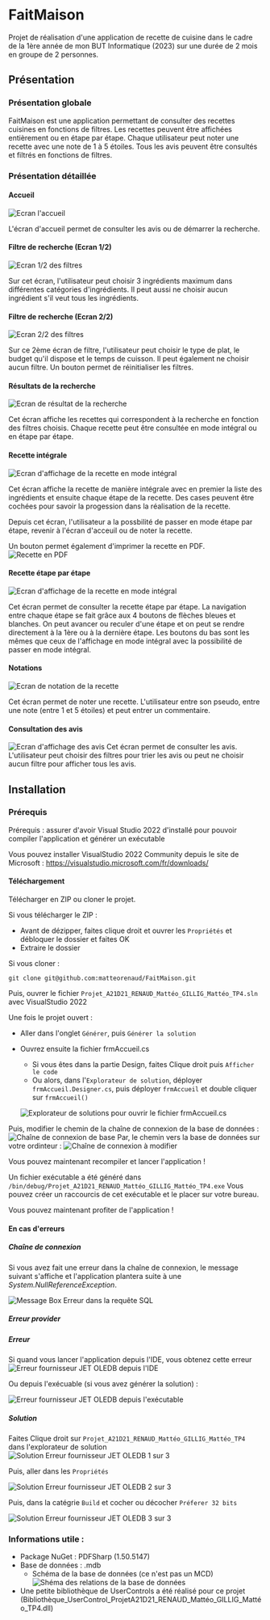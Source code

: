 # FaitMaison
Projet de réalisation d'une application de recette de cuisine dans le cadre de la 1ère année de mon BUT Informatique (2023) sur une durée de 2 mois en groupe de 2 personnes.

## Présentation

### Présentation globale
FaitMaison est une application permettant de consulter des recettes cuisines en fonctions de filtres.
Les recettes peuvent être affichées entièrement ou en étape par étape.
Chaque utilisateur peut noter une recette avec une note de 1 à 5 étoiles.
Tous les avis peuvent être consultés et filtrés en fonctions de filtres.


### Présentation détaillée

#### Accueil
![Ecran l'accueil](./imagesREADME/accueil.png)

 L'écran d'accueil permet de consulter les avis ou de démarrer la recherche.

#### Filtre de recherche (Ecran 1/2)
![Ecran 1/2 des filtres](./imagesREADME/choix_ingredients.png)

Sur cet écran, l'utilisateur peut choisir 3 ingrédients maximum dans différentes catégories d'ingrédients.
Il peut aussi ne choisir aucun ingrédient s'il veut tous les ingrédients.

#### Filtre de recherche (Ecran 2/2)
![Ecran 2/2 des filtres](./imagesREADME/choix_type_plat_budget_temps_cuisson.png)

Sur ce 2ème écran de filtre, l'utilisateur peut choisir le type de plat, le budget qu'il dispose et le temps de cuisson.
Il peut également ne choisir aucun filtre.
Un bouton permet de réinitialiser les filtres.

#### Résultats de la recherche
![Ecran de résultat de la recherche](./imagesREADME/resultats_recherche.png)

Cet écran affiche les recettes qui correspondent à la recherche en fonction des filtres choisis.
Chaque recette peut être consultée en mode intégral ou en étape par étape.

#### Recette intégrale
![Ecran d'affichage de la recette en mode intégral](./imagesREADME/recette_integrale.png)

Cet écran affiche la recette de manière intégrale avec en premier la liste des ingrédients et ensuite chaque étape de la recette.
Des cases peuvent être cochées pour savoir la progession dans la réalisation de la recette.

Depuis cet écran, l'utilisateur a la possbilité de passer en mode étape par étape, revenir à l'écran d'acceuil ou de noter la recette.

Un bouton permet également d'imprimer la recette en PDF.
![Recette en PDF](./imagesREADME/recette_pdf.png)

#### Recette étape par étape
![Ecran d'affichage de la recette en mode intégral](./imagesREADME/recette_etape_par_etape.png)

Cet écran permet de consulter la recette étape par étape. La navigation entre chaque étape se fait grâce aux 4 boutons de flèches bleues et blanches. On peut avancer ou reculer d'une étape et on peut se rendre directement à la 1ère ou à la dernière étape.
Les boutons du bas sont les mêmes que ceux de l'affichage en mode intégral avec la possibilité de passer en mode intégral.

#### Notations
![Ecran de notation de la recette](./imagesREADME/notation_recette.png)

Cet écran permet de noter une recette.
L'utilisateur entre son pseudo, entre une note (entre 1 et 5 étoiles) et peut entrer un commentaire.

#### Consultation des avis
![Ecran d'affichage des avis](./imagesREADME/consultation_avis.png)
Cet écran permet de consulter les avis. L'utilisateur peut choisir des filtres pour trier les avis ou peut ne choisir aucun filtre pour afficher tous les avis.

## Installation

### Prérequis
Prérequis : assurer d'avoir Visual Studio 2022 d'installé pour pouvoir compiler l'application et générer un exécutable

Vous pouvez installer VisualStudio 2022 Community depuis le site de Microsoft : https://visualstudio.microsoft.com/fr/downloads/

#### Téléchargement

Télécharger en ZIP ou cloner le projet.

Si vous télécharger le ZIP : 
- Avant de dézipper, faites clique droit et ouvrer les `Propriétés` et débloquer le dossier et faites OK
- Extraire le dossier

Si vous cloner :
```
git clone git@github.com:matteorenaud/FaitMaison.git
```

Puis, ouvrer le fichier `Projet_A21D21_RENAUD_Mattéo_GILLIG_Mattéo_TP4.sln` avec VisualStudio 2022

Une fois le projet ouvert :
- Aller dans l'onglet `Générer`, puis `Générer la solution`
- Ouvrez ensuite la fichier frmAccueil.cs
    - Si vous êtes dans la partie Design, faites Clique droit puis `Afficher le code`
    - Ou alors, dans l'`Explorateur de solution`, déployer `frmAccueil.Designer.cs`, puis déployer `frmAccueil` et double cliquer sur `frmAccueil()`

    ![Explorateur de solutions pour ouvrir le fichier frmAccueil.cs](./imagesREADME/explorateur_de_solutions_ouvrir_frmAcceuil.png)

Puis, modifier le chemin de la chaîne de connexion de la base de données : 
![Chaîne de connexion de base](./imagesREADME/chaine_de_connexion_base.png)
Par, le chemin vers la base de données sur votre ordinteur :
![Chaîne de connexion à modifier](./imagesREADME/chaine_de_connexion_a_modifier.png)

Vous pouvez maintenant recompiler et lancer l'application !

Un fichier exécutable a été généré dans `/bin/debug/Projet_A21D21_RENAUD_Mattéo_GILLIG_Mattéo_TP4.exe`
Vous pouvez créer un raccourcis de cet exécutable et le placer sur votre bureau.

Vous pouvez maintenant profiter de l'application !

#### En cas d'erreurs

##### Chaîne de connexion
Si vous avez fait une erreur dans la chaîne de connexion, le message suivant s'affiche et l'application plantera suite à une _System.NullReferenceException_.

![Message Box Erreur dans la requête SQL](./imagesREADME/erreur_chaine_de_connexion.png)

##### Erreur provider

##### Erreur
Si quand vous lancer l'application depuis l'IDE, vous obtenez cette erreur
![Erreur fournisseur JET OLEDB depuis l'IDE](./imagesREADME/erreur_fournisseur_jetoledb_1_sur_4_ide.png)

Ou depuis l'exécuable (si vous avez générer la solution) :

![Erreur fournisseur JET OLEDB depuis l'exécutable](./imagesREADME/erreur_fournisseur_jetoledb_1_sur_4_executable.png)

##### Solution

Faites Clique droit sur `Projet_A21D21_RENAUD_Mattéo_GILLIG_Mattéo_TP4` dans l'explorateur de solution
![Solution Erreur fournisseur JET OLEDB 1 sur 3](./imagesREADME/erreur_fournisseur_jetoledb_2_sur_4.png)

Puis, aller dans les `Propriétés`

![Solution Erreur fournisseur JET OLEDB 2 sur 3](./imagesREADME/erreur_fournisseur_jetoledb_3_sur_4.png)

Puis, dans la catégrie `Build` et cocher ou décocher `Préferer 32 bits`

![Solution Erreur fournisseur JET OLEDB 3 sur 3](./imagesREADME/erreur_fournisseur_jetoledb_4_sur_4.png)

### Informations utile :
- Package NuGet : PDFSharp (1.50.5147)
- Base de données : .mdb
    - Schéma de la base de données (ce n'est pas un MCD)
![Shéma des relations de la base de données](./imagesREADME/schema_relations_base_de_donnees.png)
- Une petite bibliothèque de UserControls a été réalisé pour ce projet (Bibliothèque_UserControl_ProjetA21D21_RENAUD_Mattéo_GILLIG_Mattéo_TP4.dll)